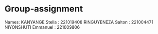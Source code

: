 # Group-assignment

Names: KANYANGE Stella : 221019408
       RINGUYENEZA Salton : 221004471
       NIYONSHUTI Emmanuel : 221009806
       
